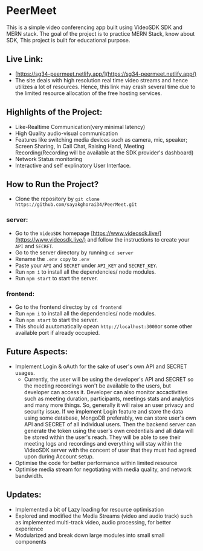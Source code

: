 # PeerMeet
This is a simple video conferencing app built using VideoSDK SDK and MERN stack. The goal of the project is to practice MERN Stack, know about SDK,
This project is built for educational purpose. 

## Live Link: 
 - [https://sg34-peermeet.netlify.app/](https://sg34-peermeet.netlify.app/)
 - The site deals with high resolution real time video streams and hence utilizes a lot of resources. Hence, this link may crash several time due to the limited resource allocation of the free hosting services.

## Highlights of the Project:
 - Like-Realtime Communication(very minimal latency)
 - High Quality audio-visual communication
 - Features like switching media devices such as camera, mic, speaker; Screen Sharing, In Call Chat, Raising Hand, Meeting Recording(Recording will be available at the SDK provider's dashboard)
 - Network Status monitoring
 - Interactive and self explinatory User Interface.

## How to Run the Project?
 - Clone the repository by `git clone https://github.com/sayakghorai34/PeerMeet.git`
 ### server:
  - Go to the `VideoSDK` homepage [https://www.videosdk.live/](https://www.videosdk.live/) and follow the instructions to create your `API` and `SECRET`.
  - Go to the server directory by running `cd server`
  - Rename the `.env copy` to `.env`
  - Paste your `API` and `SECRET` under `API_KEY` and `SECRET_KEY`.
  - Run `npm i` to install all the dependencies/ node modules.
  - Run `npm start` to start the server.
### frontend:
  - Go to the frontend directoy by `cd frontend`
  - Run `npm i` to install all the dependencies/ node modules.
  - Run `npm start` to start the server.
  - This should auutomatically opean `http://localhost:3000`or some other available port if already occupied.
## Future Aspects:
  - Implement Login & oAuth for the sake of user's own API and SECRET usages.
      - Currently, the user will be using the developer's API and SECRET so the meeting recordings won't be available to the users, but developer can access it. Developer can also monitor accactivities such as meeting duration, participants, meetings stats and analytics and many more things. So, generally it will raise an user privacy and security issue. If we implement Login feature and store the data using some database, MongoDB preferably, we can store user's own API and SECRET of all individual users. Then the backend server can generate the token using the user's own credentials and all data will be stored within the user's reach. They will be able to see their meeting logs and recordings and everything will stay within the VideoSDK server with the concent of user that they must had agreed upon during Account setup.
  - Optimise the code for better performance within limited resource
  - Optimise media stream for negotiating with media quality, and network bandwidth.

## Updates:
  - Implemented a bit of Lazy loading for resource optimisation
  - Explored and modified the Media Streams (video and audio track) such as implemented multi-track video, audio processing, for better experience
  - Modularized and break down large modules into small small components
